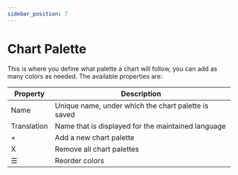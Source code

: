 ```yaml
---
sidebar_position: 7
---
```

# Chart Palette

This is where you define what palette a chart will follow, you can add as many colors as needed. The available properties are:

| Property | Description |
| --- | --- |
| Name | Unique name, under which the chart palette is saved |
| Translation | Name that is displayed for the maintained language |
| + | Add a new chart palette |
| X | Remove all chart palettes |
| ☰ | Reorder colors |
